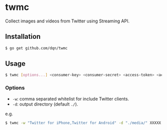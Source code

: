# twmc

Collect images and videos from Twitter using Streaming API.

## Installation

```bash
$ go get github.com/dqn/twmc
```

## Usage

```sh
$ twmc [options...] <consumer-key> <consumer-secret> <access-token> <access-token-secret> <search-word>
```

### Options

- `-w`: comma separated whitelist for include Twitter clients.
- `-d`: output directory  (default `./`).

e.g.

```bash
$ twmc -w "Twitter for iPhone,Twitter for Android" -d "./media/" XXXXX XXXXX XXXXX XXXXX golang
```
